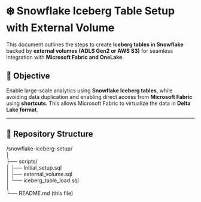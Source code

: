 
# ❄️ Snowflake Iceberg Table Setup with External Volume

This document outlines the steps to create **Iceberg tables in Snowflake** backed by **external volumes (ADLS Gen2 or AWS S3)** for seamless integration with **Microsoft Fabric and OneLake**.

## 🧱 Objective

Enable large-scale analytics using **Snowflake Iceberg tables**, while avoiding data duplication and enabling direct access from **Microsoft Fabric** using **shortcuts**. This allows Microsoft Fabric to virtualize the data in **Delta Lake format**.

---

## 📂 Repository Structure
/snowflake-iceberg-setup/  
│  
├── scripts/  
│ ├── Initial_setup.sql  
│ ├── external_volume.sql  
│ └── iceberg_table_load.sql  
│  
└── README.md (this file)
